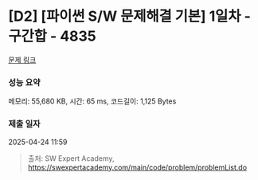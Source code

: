 # [D2] [파이썬 S/W 문제해결 기본] 1일차 - 구간합 - 4835 

[문제 링크](https://swexpertacademy.com/main/code/problem/problemDetail.do?contestProbId=AWTLXCuapdcDFAVT) 

### 성능 요약

메모리: 55,680 KB, 시간: 65 ms, 코드길이: 1,125 Bytes

### 제출 일자

2025-04-24 11:59



> 출처: SW Expert Academy, https://swexpertacademy.com/main/code/problem/problemList.do